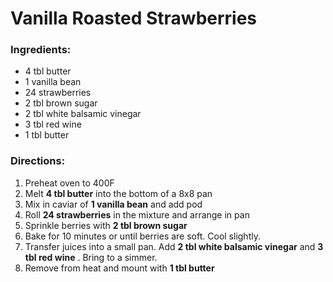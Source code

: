 # Vanilla Roasted Strawberries 

### Ingredients: 
* 4 tbl butter
* 1 vanilla bean
* 24 strawberries
* 2 tbl brown sugar
* 2 tbl white balsamic vinegar
* 3 tbl red wine
* 1 tbl butter

### Directions: 
1. Preheat oven to 400F 
2. Melt **4 tbl butter** into the bottom of a 8x8 pan 
3. Mix in caviar of **1 vanilla bean** and add pod 
4. Roll **24 strawberries** in the mixture and arrange in pan 
5. Sprinkle berries with **2 tbl brown sugar** 
6. Bake for 10 minutes or until berries are soft. Cool slightly. 
7. Transfer juices into a small pan. Add **2 tbl white balsamic vinegar** and **3 tbl red wine** . Bring to a simmer. 
8. Remove from heat and mount with **1 tbl butter** 
